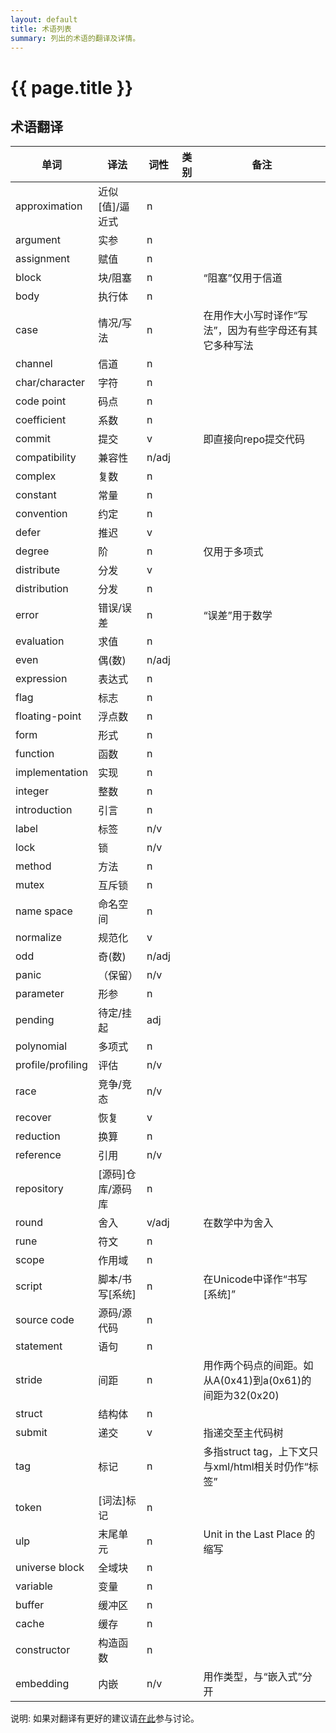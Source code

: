 ```yaml
---
layout: default
title: 术语列表
summary: 列出的术语的翻译及详情。
---
```

# {{ page.title }}

## 术语翻译

单词              | 译法              | 词性   | 类别 | 备注
----------------- | ----------------- | ------ | ---- | ----
approximation     | 近似[值]/逼近式   | n      |      |
argument          | 实参              | n      |      |
assignment        | 赋值              | n      |      |
block             | 块/阻塞           | n      |      | “阻塞”仅用于信道
body              | 执行体            | n      |      |
case              | 情况/写法         | n      |      | 在用作大小写时译作“写法”，因为有些字母还有其它多种写法
channel           | 信道              | n      |      |
char/character    | 字符              | n      |      |
code point        | 码点              | n      |      |
coefficient       | 系数              | n      |      |
commit            | 提交              | v      |      | 即直接向repo提交代码
compatibility     | 兼容性            | n/adj  |      |
complex           | 复数              | n      |      |
constant          | 常量              | n      |      |
convention        | 约定              | n      |      |
defer             | 推迟              | v      |      |
degree            | 阶                | n      |      | 仅用于多项式
distribute        | 分发              | v      |      |
distribution      | 分发              | n      |      |
error             | 错误/误差         | n      |      | “误差”用于数学
evaluation        | 求值              | n      |      |
even              | 偶(数)            | n/adj  |      |
expression        | 表达式            | n      |      |
flag              | 标志              | n      |      |
floating-point    | 浮点数            | n      |      |
form              | 形式              | n      |      |
function          | 函数              | n      |      |
implementation    | 实现              | n      |      |
integer           | 整数              | n      |      |
introduction      | 引言              | n      |      |
label             | 标签              | n/v    |      |
lock              | 锁                | n/v    |      |
method            | 方法              | n      |      |
mutex             | 互斥锁            | n      |      |
name space        | 命名空间          | n      |      |
normalize         | 规范化            | v      |      |
odd               | 奇(数)            | n/adj  |      |
panic             |（保留）           | n/v    |      |
parameter         | 形参              | n      |      |
pending           | 待定/挂起         | adj    |      |
polynomial        | 多项式            | n      |      |
profile/profiling | 评估              | n/v    |      |
race              | 竞争/竞态         | n/v    |      |
recover           | 恢复              | v      |      |
reduction         | 换算              | n      |      |
reference         | 引用              | n/v    |      |
repository        | [源码]仓库/源码库 | n      |      |
round             | 舍入              | v/adj  |      | 在数学中为舍入
rune              | 符文              | n      |      |
scope             | 作用域            | n      |      |
script            | 脚本/书写[系统]   | n      |      | 在Unicode中译作“书写[系统]”
source code       | 源码/源代码       | n      |      |
statement         | 语句              | n      |      |
stride            | 间距              | n      |      | 用作两个码点的间距。如从A(0x41)到a(0x61)的间距为32(0x20)
struct            | 结构体            | n      |      |
submit            | 递交              | v      |      | 指递交至主代码树
tag               | 标记              | n      |      | 多指struct tag，上下文只与xml/html相关时仍作“标签”
token             | [词法]标记        | n      |      |
ulp               | 末尾单元          | n      |      | Unit in the Last Place 的缩写
universe block    | 全域块            | n      |      |
variable          | 变量              | n      |      |
buffer            | 缓冲区            | n      |      |
cache             | 缓存              | n      |      |
constructor       | 构造函数          | n      |      |
embedding         | 内嵌              | n/v    |      | 用作类型，与“嵌入式”分开

说明: 如果对翻译有更好的建议请[在此](https://github.com/Go-zh/go-zh.github.io/issues/20)参与讨论。
